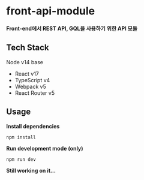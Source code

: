 # front-api-module
**Front-end에서 REST API, GQL을 사용하기 위한 API 모듈**

## Tech Stack
Node v14 base
- React v17
- TypeScript v4
- Webpack v5
- React Router v5

## Usage
**Install dependencies**
```
npm install
```

**Run development mode (only)**
```
npm run dev
```

**Still working on it...**